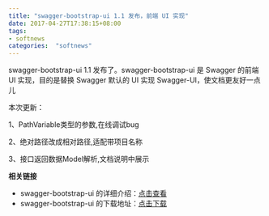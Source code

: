 ```yaml
---
title: "swagger-bootstrap-ui 1.1 发布，前端 UI 实现"
date: 2017-04-27T17:38:15+08:00
tags:
- softnews
categories:  "softnews" 
---
```

swagger-bootstrap-ui 1.1 发布了。swagger-bootstrap-ui 是 Swagger 的前端 UI 实现，目的是替换 Swagger 默认的 UI 实现 Swagger-UI，使文档更友好一点儿

本次更新：

1、PathVariable类型的参数,在线调试bug

2、绝对路径改成相对路径,适配带项目名称

3、接口返回数据Model解析,文档说明中展示

**相关链接**

- swagger-bootstrap-ui 的详细介绍：[点击查看](https://www.oschina.net/p/swagger-bootstrap-ui)
- swagger-bootstrap-ui 的下载地址：[点击下载](https://git.oschina.net/xiaoym/swagger-bootstrap-ui/releases)